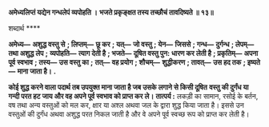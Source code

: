 **अमेध्यलिप्तं यद्येन गन्धलेपं व्यपोहति ।** **भजते प्रकृङ्क्षत तस्य तच्छौचं तावदिष्यते ॥ १३॥** 

शब्दार्थ **** 

**अमेध्य—** **अशुद्ध वस्तु से** **; लिप्तम्—** **छू कर** **; यत्—** **जो वस्तु** **; येन—** **जिससे** **; गन्ध—** **दुर्गन्ध** **; लेपम्—** **तथा अशुद्ध लेप** **;** **व्यपोहति—** **त्याग देती है** **; भजते—** **दूषित वस्तु पुन: धारण कर लेती है** **; प्रकृतिम्—** **अपना पूर्व स्वभाव** **; तस्य—** **उस वस्तु का** **;** **तत्—** **वह प्रयोग** **; शौचम्—** **शुद्धीकरण** **; तावत्—** **उस हद तक** **; इष्यते—** **माना जाता है।** **.** 

**कोई शुद्ध करने वाला पदार्थ तब उपयुक्त माना जाता है जब उसके लगाने से किसी दूषित** **वस्तु की दुर्गंध या गन्दी परत हट जाय और वह अपने पूर्व स्वभाव को प्राप्त कर ले।** **तात्पर्य :** लकड़ी का सामान, रसोई के बर्तन, वष तथा अन्य वस्तुओं को मल कर, क्षार या अश्ल अथवा जल के द्वारा शुद्ध किया जाता है। इससे उन वस्तुओं की दुर्गंध अथवा अशुद्ध परत निकल जाती है और वे अपने पूर्व स्वच्छ रूप को प्राप्त कर लेती है।  